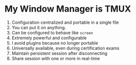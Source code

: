 # My Window Manager is TMUX

1. Configuration centralized and portable in a single file
1. You can put it on anything.
1. Can be configured to behave like `screen`
1. Extremely powerful and configurable
1. I avoid plugins because no longer portable
1. Universally available, even during certification exams
1. Maintain persistent session after disconnecting
1. Share session with one or more in real-time
